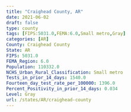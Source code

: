 ```yaml
---
title: "Craighead County, AR"
date: 2021-06-02
draft: false
type: county
tags: [FIPS:5031.0,FEMA:6.0,Small metro,Gray]
categories: [AR]
County: Craighead County
State: AR
FIPS: 5031.0
FEMA_Region: 6.0
Population: 110332.0
NCHS_Urban_Rural_Classification: Small metro
Tests_in_prior_14_days: 1540.0
Fourteen_day_test_rate_per_100000: 1396.0
Percent_Positivity_in_prior_14_days: 0.034
Level: Gray
url: /states/AR/craighead-county
---
```



